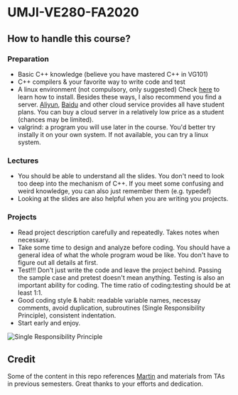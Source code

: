# UMJI-VE280-FA2020

## How to handle this course?

### Preparation

* Basic C++ knowledge (believe you have mastered C++ in VG101)
* C++ compilers & your favorite way to write code and test
* A linux environment (not compulsory, only suggested) Check [here](https://github.com/ve280/tutorials) to learn how to install. Besides these ways, I also recommend you find a server. [Aliyun](https://promotion.aliyun.com/ntms/act/campus2018.html), [Baidu](https://cloud.baidu.com/campaign/campus-2018/index.html) and other cloud service provides all have student plans. You can buy a cloud server in a relatively low price as a student (chances may be limited).
* valgrind: a program you will use later in the course. You'd better try instally it on your own system. If not available, you can try a linux system.

### Lectures

* You should be able to understand all the slides. You don't need to look too deep into the mechanism of C++. If you meet some confusing and weird knowledge, you can also just remember them (e.g. typedef)
* Looking at the slides are also helpful when you are writing you projects.

### Projects

* Read project description carefully and repeatedly. Takes notes when necessary. 
* Take some time to design and analyze before coding. You should have a general idea of what the whole program woud be like. You don't have to figure out all details at first. 
* Test!!! Don't just write the code and leave the project behind. Passing the sample case and pretest doesn't mean anything. Testing is also an important ability for coding. The time ratio of coding:testing should be at least 1:1.
* Good coding style & habit: readable variable names, necessay comments, avoid duplication, subroutines (Single Responsibility Principle), consistent indentation.
* Start early and enjoy.

![Single Responsibility Principle](https://github.com/nichujie/UMJI-VE280-FA2020/tree/master/img/srp.jpg)

## Credit

Some of the content in this repo references [Martin](https://github.com/Mars-tin/ve280-discussions) and materials from TAs in previous semesters. Great thanks to your efforts and dedication.